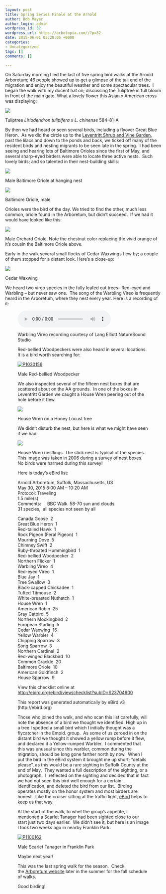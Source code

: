 ```yaml
---
layout: post
title: Spring Series Finale at the Arnold
author: Bob Mayer
author_login: admin
wordpress_id: 32
wordpress_url: https://arbotopia.com//?p=32
date: 2015-06-01 03:28:05 +0000
categories:
- Uncategorized
tags: []
comments: []

---
```

<p>On Saturday morning I led the last of five spring bird walks at the Arnold Arboretum; 46 people showed up to get a glimpse of the tail end of the migration and enjoy the beautiful weather and some spectacular trees.  I began the walk with my docent hat on; discussing the Tuliptree in full bloom in front of the main gate. What a lovely flower this Asian x American cross was displaying:</p>

![](/images/P1080704.jpg)

<p>Tuliptree <em>Liriodendron tulipifera x L. chinense</em> 584-81-A</p>

<p>By then we had heard or seen several birds, including a flyover Great Blue Heron.  As we did the circle up to the <a href="http://www.arboretum.harvard.edu/plants/featured-plants/shrub-and-vine-garden/">Leventritt Shrub and Vine Garden</a>, past the lilacs and down to the ponds and back, we ticked off many of the resident birds and nesting migrants to be seen late in the spring.  I had been seeing and hearing lots of Baltimore Orioles since the first of May, and several sharp-eyed birders were able to locate three active nests.  Such lovely birds; and so talented in their nest-building skills:</p>

![](/images/P1030005_1.jpg)

<p>Male Baltimore Oriole at hanging nest</p>

![](/images/P1080772.jpg)

<p>Baltimore Oriole, male</p>

<p>Orioles were the bird of the day. We tried to find the other, much less common, oriole found in the Arboretum, but didn’t succeed.  If we had it would have looked like this:</p>

![](/images/P1080351.jpg)

<p>Male Orchard Oriole. Note the chestnut color replacing the vivid orange of it’s cousin the Baltimore Oriole above.</p>

<p>Early in the walk several small flocks of Cedar Waxwings flew by; a couple of them stopped for a distant look. Here’s a close-up:</p>

![](/images/P1010122-2.jpg)

<p>Cedar Waxwing</p>

<p>We heard two vireo species in the fully leafed out trees– Red-eyed and Warbling – but never saw one.  The song of the Warbling Vireo is frequently heard in the Arboretum, where they nest every year. Here is a recording of it:</p>

<p><!-- wp:audio {"id":196} --></p>
<figure class="wp-block-audio"><audio controls src="/images/2018/11/Warbling-vireo-1.mp3"></audio>
<p><!-- /wp:audio --></p>

<p>Warbling Vireo recording courtesy of Lang Elliott NatureSound Studio</p>

<p>Red-bellied Woodpeckers were also heard in several locations.  It is a bird worth searching for:</p>

<p><!-- wp:image {"id":354,"linkDestination":"custom"} --></p>
<a href="http://www.arboretum.harvard.edu/"><img src="/images/2013/03/P1030156.jpg" alt="P1030156" class="wp-image-354"/></a>

<p>Male Red-bellied Woodpecker</p>

<p>We also inspected several of the fifteen nest boxes that are scattered about on the AA grounds.  In one of the boxes in Leventritt Garden we caught a House Wren peering out of the hole before it flew.</p>

![](/images/P1100267_1-1.jpg)

<p>House Wren on a Honey Locust tree</p>

<p>We didn’t disturb the nest, but here is what we might have seen if we had:</p>

![](/images/P1100253.jpg)

<p>House Wren nestlings. The stick nest is typical of the species. This image was taken in 2006 during a survey of nest boxes. No birds were harmed during this survey!</p>

<p>Here is today’s eBird list:</p>

<p>Arnold Arboretum, Suffolk, Massachusetts, US<br>May 30, 2015 8:00 AM – 10:20 AM<br>Protocol: Traveling<br>1.5 mile(s)<br>Comments:     BBC Walk. 58-70 sun and clouds<br>31 species,  all species not seen by all</p>

<p>Canada Goose  2<br>Great Blue Heron  1<br>Red-tailed Hawk  1<br>Rock Pigeon (Feral Pigeon)  1<br>Mourning Dove  5<br>Chimney Swift  2<br>Ruby-throated Hummingbird  1<br>Red-bellied Woodpecker  2<br>Northern Flicker  1<br>Warbling Vireo  4<br>Red-eyed Vireo  1<br>Blue Jay  1<br>Tree Swallow  3<br>Black-capped Chickadee  1<br>Tufted Titmouse  2<br>White-breasted Nuthatch  1<br>House Wren  1<br>American Robin  25<br>Gray Catbird  5<br>Northern Mockingbird  2<br>European Starling  5<br>Cedar Waxwing  16<br>Yellow Warbler  4<br>Chipping Sparrow  3<br>Song Sparrow  3<br>Northern Cardinal  2<br>Red-winged Blackbird  10<br>Common Grackle  20<br>Baltimore Oriole  10<br>American Goldfinch  2<br>House Sparrow  9</p>

<p>View this checklist online at <a href="https://ebird.org/view/checklist/S23704600">http://ebird.org/ebird/view/checklist?subID=S23704600</a></p>

<p>This report was generated automatically by eBird v3 (http://ebird.org)</p>

<p>Those who joined the walk, and who scan this list carefully, will note the absence of a bird we thought we identified. High up in a tree I spotted a small bird which I initially thought was a flycatcher in the Empid. group.  As some of us zeroed in on the distant bird we thought it showed a yellow rump before it flew, and declared it a Yellow-rumped Warbler.  I commented that this was unusual since this warbler, common during the migration, should be long gone farther north by now.  When I put the bird in the eBird system it brought me up short; “details please”, as this would be a rare sighting in Suffolk County at the end of May.  They wanted a full description of the sighting, or a photograph.  I  reflected on the sighting and decided that in fact we had not seen this bird well enough for a certain identification, and deleted the bird from our list.  Birding operates mostly on the honor system and most birders are honest.  Like the cruiser sitting at the traffic light, <a href="http://ebird.org/content/ebird/">eBird</a> helps to keep us that way.</p>

<p>At the start of the walk, to whet the group’s appetite, I mentioned a Scarlet Tanager had been sighted close to our start just two days earlier.  We didn’t see it, but here is an image I took two weeks ago in nearby Franklin Park:</p>

<p><!-- wp:image {"id":1115,"linkDestination":"custom"} --></p>
<a href="/images/2015/05/P1100162.jpg"><img src="/images/2015/05/P1100162.jpg" alt="P1100162" class="wp-image-1115"/></a>

<p>Male Scarlet Tanager in Franklin Park</p>

<p>Maybe next year!</p>

<p>This was the last spring walk for the season.  Check the <a href="http://www.arboretum.harvard.edu/">Arboretum website</a> later in the summer for the fall schedule of walks.</p>

<p>Good birding!</p>